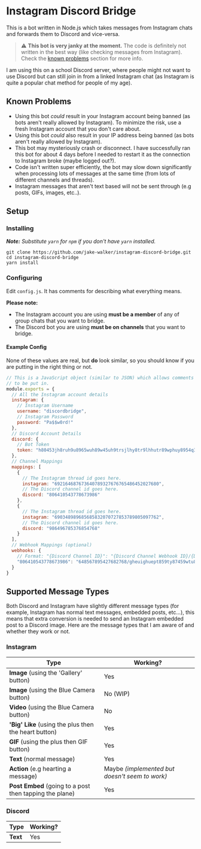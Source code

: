 # Instagram Discord Bridge

This is a bot written in Node.js which takes messages from Instagram chats and forwards them to Discord and vice-versa.

> ⚠️ **This bot is very janky at the moment.** The code is definitely not written in the best way (like checking messages from Instagram). Check the [known problems](#known-problems) section for more info.

I am using this on a school Discord server, where people might not want to use Discord but can still join in from a linked Instagram chat (as Instagram is quite a popular chat method for people of my age).

## Known Problems

* Using this bot *could* result in your Instagram account being banned (as bots aren't really allowed by Instagram). To minimize the risk, use a fresh Instagram account that you don't care about.
* Using this bot *could* also result in your IP address being banned (as bots aren't really allowed by Instagram).
* This bot may mysteriously crash or disconnect. I have successfully ran this bot for about 4 days before I needed to restart it as the connection to Instagram broke (maybe logged out?).
* Code isn't written super efficiently, the bot may slow down significantly when processing lots of messages at the same time (from lots of different channels and threads).
* Instagram messages that aren't text based will not be sent through (e.g posts, GIFs, images, etc..).

## Setup

### Installing

_**Note:** Substitute `yarn` for `npm` if you don't have `yarn` installed._

```
git clone https://github.com/jake-walker/instagram-discord-bridge.git
cd instagram-discord-bridge
yarn install
```

### Configuring

Edit `config.js`. It has comments for describing what everything means.

**Please note:**

* The Instagram account you are using **must be a member** of any of group chats that you want to bridge.
* The Discord bot you are using **must be on channels** that you want to bridge.

#### Example Config

None of these values are real, but **do** look similar, so you should know if you are putting in the right thing or not.

```js
// This is a JavaScript object (similar to JSON) which allows comments
// to be put in.
module.exports = {
  // All the Instagram account details
  instagram: {
    // Instagram Username
    username: "discordbridge",
    // Instagram Password
    password: "Pa$$w0rd!"
  },
  // Discord Account Details
  discord: {
    // Bot Token
    token: "h80453jh8ruh9u8965wuh89w45uh9trsjlhy8tr9lhhutr89wphuy8954q3"
  },
  // Channel Mappings
  mappings: [
    {
      // The Instagram thread id goes here.
      instagram: "692164687673640789327676765486452027680",
      // The Discord channel id goes here.
      discord: "806410543778673986"
    },
    {
      // The Instagram thread id goes here.
      instagram: "690348989685685832070727853789805097762",
      // The Discord channel id goes here.
      discord: "986496785376854768"
    }
  ],
  // Webhook Mappings (optional)
  webhooks: {
    // Format: "{Discord Channel ID}": "{Discord Channel Webhook ID}/{Discord Channel Webhook Token}"
    "806410543778673986": "648567895427682768/gheuighuept859ty87459wtu85ghw8lgyh89p5eyr8g9pysh8ggyh89twy89453yt8hs"
  }
}
```

## Supported Message Types

Both Discord and Instagram have slightly different message types (for example, Instagram has normal text messages, embedded posts, etc...), this means that extra conversion is needed to send an Instagram embedded post to a Discord image. Here are the message types that I am aware of and whether they work or not.

### Instagram

| Type | Working? |
| ---- | -------- |
| **Image** (using the 'Gallery' button) | Yes |
| **Image** (using the Blue Camera button) | No (WIP) |
| **Video** (using the Blue Camera button) | No |
| **'Big' Like** (using the plus then the heart button) | Yes |
| **GIF** (using the plus then GIF button) | Yes |
| **Text** (normal message) | Yes |
| **Action** (e.g hearting a message) | Maybe _(implemented but doesn't seem to work)_ |
| **Post Embed** (going to a post then tapping the plane) | Yes |

### Discord

| Type | Working? |
| ---- | -------- |
| **Text** | Yes |